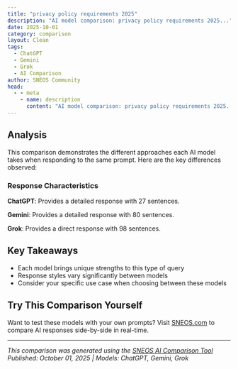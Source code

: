 ```yaml
---
title: "privacy policy requirements 2025"
description: "AI model comparison: privacy policy requirements 2025..."
date: 2025-10-01
category: comparison
layout: Clean
tags:
  - ChatGPT
  - Gemini
  - Grok
  - AI Comparison
author: SNEOS Community
head:
  - - meta
    - name: description
      content: "AI model comparison: privacy policy requirements 2025..."
---
```


<ChatComparison
  title="privacy policy requirements 2025"
  prompt="privacy policy requirements 2025"
  :responses='{"ChatGPT": "Privacy policy requirements for 2025 are likely to reflect evolving global data protection laws, increased emphasis on transparency, user rights, and data security. While specific legal requirements can vary by jurisdiction, here are some key trends and elements that organizations should consider including in their privacy policies by 2025:\n\n1. **Compliance with Major Regulations:** \n - **GDPR (General Data Protection Regulation)** for EU residents \n - **CCPA/CPRA (California Consumer Privacy Act/California Privacy Rights Act)** for California residents \n - **LGPD (Lei Geral de Prote\u00E7\u00E3o de Dados)** for Brazil \n - Other regional or country-specific data protection laws\n \n2. **Clear and Transparent Language:** \n - Use plain, understandable language suitable for the target audience \n - Clearly explain what personal data is collected, why, how it is used, and with whom it is shared \n \n3. **Data Subject Rights:** \n - Inform users about their rights, such as the rights to access, correction, deletion (right to be forgotten), data portability, and objection to processing \n - Provide instructions on how to exercise these rights easily \n \n4. **Data Collection and Use:** \n - Specify categories of data collected (e.g., personal identifiers, behavioral data, biometric data) \n - Explain purposes of data processing, legal bases for processing (e.g., consent, legitimate interest) \n \n5. **Cookies and Tracking Technologies:** \n - Detail use of cookies and trackers \n - Provide cookie preferences or consent management \n \n6. **Data Sharing and Transfers:** \n - Disclose third parties with whom data is shared (service providers, partners) \n - Explain international data transfers and safeguards (e.g., in accordance with GDPR standard contractual clauses) \n \n7. **Data Security:** \n - Describe measures taken to protect data integrity and confidentiality \n - Mention any certifications or standards followed (ISO 27001, SOC 2, etc.) \n \n8. **Data Retention:** \n - Specify how long data is retained and criteria for determining retention periods \n \n9. **Children\u2019s Privacy:** \n - Comply with laws about processing children\u2019s data (e.g., COPPA in the US) \n - State minimum age requirements and parental consent policies \n \n10. **Automated Decision-Making and Profiling:** \n - Inform users if automated decisions or profiling affecting them occur \n - Provide meaningful information about logic involved and consequences \n \n11. **Updates to the Privacy Policy:** \n - Explain how and when users will be notified about changes \n - Provide effective date of the current policy \n \n12. **Contact Information:** \n - Provide contact details for privacy inquiries or complaints, including Data Protection Officer (DPO) if applicable\n \n13. **User Consent Management:** \n - Implement mechanisms for obtaining, recording, and managing user consent as required by law \n \n14. **Emerging Considerations for 2025:** \n - Address use of AI and big data analytics and their privacy implications \n - Consider transparency around cross-device tracking, biometrics, and IoT devices \n - Enhanced focus on data minimization and purpose limitation principles \n - Integration of privacy-by-design and default approaches\n \n**Best Practices:** \n- Regularly review and update privacy policies to reflect new legal requirements and business practices \n- Conduct privacy impact assessments (PIA) for new data processing activities \n- Train employees on privacy obligations \n- Make privacy policies easily accessible on websites/apps \n\n**Summary:** \nTo prepare for privacy policy compliance in 2025, focus on transparency, user rights, data minimization, security, accountability, and responsiveness to emerging technologies. Stay updated on legal changes globally and tailor policies accordingly.\n\nIf you need help drafting or updating a privacy policy specific to your industry or region, please let me know!", "Gemini": "Predicting the exact privacy policy requirements in 2025 is challenging, as laws and regulations are constantly evolving based on technological advancements, social concerns, and political landscapes. However, we can anticipate several key trends and likely areas of focus for privacy policies in 2025:\n\n**I. Key Trends Shaping Privacy Policy Requirements in 2025:**\n\n* **Increased Global Harmonization \u0026 Convergence:** While complete uniformity is unlikely, there will be more efforts to align privacy laws across jurisdictions. This is driven by the need for businesses operating internationally to comply with varying regulations. Expect more agreements and frameworks that facilitate cross-border data flows.\n* **Expansion of Privacy Rights \u0026 Definitions:** The concept of \u0022personal data\u0022 will likely broaden to include inferences, predictions, and aggregated data that can be used to identify or profile individuals. Rights like the right to erasure, right to access, and right to data portability will likely be expanded and clarified.\n* **Focus on Algorithmic Transparency \u0026 Accountability:** As AI and machine learning become more pervasive, privacy policies will need to address how these technologies use personal data. This includes explaining how algorithms work, what data they use, and how decisions are made. Emphasis will be on preventing bias and discrimination.\n* **Emphasis on Data Minimization \u0026 Purpose Limitation:** The principles of collecting only necessary data and using it only for specified purposes will become more strictly enforced. Privacy policies will need to be very specific about the data collected, the reasons for collection, and how long it\u0027s retained.\n* **Strengthened Enforcement \u0026 Higher Penalties:** Regulatory bodies worldwide will likely increase their enforcement efforts and impose significant penalties for privacy violations. This will incentivize companies to take privacy compliance more seriously.\n* **Greater User Control \u0026 Customization:** Users will expect more control over their data and how it\u0027s used. Privacy policies will need to be more granular, allowing users to customize their privacy settings and preferences.\n* **Privacy-Enhancing Technologies (PETs) Becoming Mainstream:** Expect to see more privacy policies mentioning the use of technologies like differential privacy, homomorphic encryption, and federated learning to protect user data while still enabling data processing.\n* **The Rise of Decentralized Data Governance:** Blockchain and other decentralized technologies may play a larger role in data governance, requiring privacy policies to address how these technologies are used to manage and protect data.\n* **Increased Focus on Children\u0027s Privacy:** Regulations protecting children\u0027s data online are likely to become stricter, requiring more robust verification mechanisms and parental consent processes.\n* **Privacy in the Metaverse and Web3:** New privacy challenges will arise in immersive digital environments like the metaverse and Web3. Privacy policies will need to address the collection and use of biometric data, virtual identities, and other unique data points generated in these spaces.\n\n**II. Likely Elements of a 2025 Privacy Policy:**\n\nBased on these trends, here are some of the elements that will likely be crucial in a 2025 privacy policy:\n\n* **Clear and Plain Language:** Avoid legal jargon and technical terms. Use simple, easy-to-understand language that the average user can comprehend. Visual aids (e.g., infographics) may become more common.\n* **Detailed Data Collection Practices:**\n * **Specific Data Categories:** List all categories of personal data collected (e.g., name, contact information, browsing history, location data, biometric data, sensitive personal data like health information).\n * **Sources of Data:** Explain where the data comes from (e.g., directly from the user, third-party sources, publicly available data).\n * **Data Retention Periods:** Specify how long different types of data are retained and the criteria used to determine retention periods. Justification for retention periods will be necessary.\n* **Purpose of Data Processing:**\n * **Clearly Defined Purposes:** State precisely why data is collected and how it will be used. Avoid vague or ambiguous language.\n * **Legitimate Basis for Processing:** Identify the legal basis for processing data (e.g., consent, contract performance, legitimate interests, legal obligation).\n * **Purpose Limitation:** Confirm that data will only be used for the stated purposes and not for incompatible purposes without consent.\n* **Data Sharing Practices:**\n * **Categories of Recipients:** Identify the categories of third parties with whom data is shared (e.g., service providers, advertising partners, law enforcement).\n * **Reasons for Sharing:** Explain why data is shared with each category of recipient.\n * **Data Transfer Mechanisms:** If data is transferred internationally, describe the mechanisms used to ensure adequate data protection (e.g., Standard Contractual Clauses, Binding Corporate Rules).\n* **User Rights:**\n * **Comprehensive List of Rights:** Clearly explain all user rights, including the right to access, rectify, erase, restrict processing, object to processing, and data portability.\n * **Exercise of Rights:** Provide clear instructions on how users can exercise their rights, including contact information for the data protection officer (DPO) or privacy team. Streamlined processes for exercising rights will be essential.\n * **Automated Decision-Making \u0026 Profiling:** Disclose if automated decision-making or profiling is used, explain the logic involved, and inform users of their right to challenge such decisions.\n* **Data Security Measures:**\n * **Description of Security Measures:** Describe the technical and organizational measures used to protect data from unauthorized access, use, or disclosure.\n * **Data Breach Notification Procedures:** Explain how users will be notified in the event of a data breach.\n* **Cookie and Tracking Technologies:**\n * **Detailed Information about Cookies:** Provide detailed information about the types of cookies and tracking technologies used, their purposes, and how users can manage their cookie preferences.\n * **Consent Mechanisms:** Ensure that valid consent is obtained for the use of cookies that are not strictly necessary. Consent banners will need to be very clear and user-friendly.\n* **AI and Machine Learning Disclosures:**\n * **Algorithm Transparency:** Explain how AI algorithms are used to process personal data, including the types of data used and the potential impact on users.\n * **Bias Mitigation:** Describe the steps taken to mitigate bias in algorithms and ensure fairness.\n * **Human Oversight:** Indicate whether there is human oversight of automated decisions.\n* **Contact Information:**\n * **DPO Contact Information:** Provide contact information for the data protection officer (DPO) or the privacy team.\n * **Complaint Mechanism:** Explain how users can file a complaint with the company or with a supervisory authority.\n* **Updates to the Privacy Policy:**\n * **Notification of Changes:** Explain how users will be notified of changes to the privacy policy.\n * **Date of Last Update:** Clearly indicate the date of the last update.\n* **Specific Considerations for Children\u0027s Data (if applicable):**\n * **Age Verification:** Robust age verification mechanisms.\n * **Parental Consent:** Clear and verifiable parental consent procedures.\n * **Limited Data Collection:** Minimizing the amount of data collected from children.\n\n**III. Preparing for 2025:**\n\n* **Stay Informed:** Continuously monitor developments in privacy laws and regulations around the world. Subscribe to industry newsletters and attend conferences.\n* **Conduct Privacy Audits:** Regularly audit your data processing practices to identify potential privacy risks and areas for improvement.\n* **Invest in Privacy Technology:** Explore and implement privacy-enhancing technologies to protect user data.\n* **Train Employees:** Provide regular privacy training to employees to ensure they understand their responsibilities and how to comply with privacy laws.\n* **Develop a Data Breach Response Plan:** Have a well-defined plan in place to respond to data breaches quickly and effectively.\n* **Engage with Privacy Experts:** Consult with privacy lawyers and consultants to ensure that your privacy policies and practices are compliant with the latest regulations.\n* **Focus on Building Trust:** Transparency and accountability are key to building trust with users. Be open and honest about your data practices.\n\n**Disclaimer:** This information is for general guidance only and does not constitute legal advice. You should consult with a qualified legal professional to ensure that your privacy policies and practices comply with all applicable laws and regulations. The privacy landscape is constantly evolving, and predictions about 2025 are inherently speculative.\n", "Grok": "Privacy policy requirements for 2025 are shaped by evolving global data protection regulations, technological advancements, and increasing consumer awareness about data privacy. While specific requirements may vary depending on the jurisdiction (e.g., GDPR in Europe, CCPA/CPRA in California, or emerging laws in other regions), there are general trends and expectations that organizations should prepare for in 2025. Below is a comprehensive overview of what is likely to be required or expected in privacy policies based on current trends and predictions:\n\n---\n\n### **Key Trends and Requirements for Privacy Policies in 2025**\n\n1. **Compliance with Global Data Protection Laws**\n - **GDPR (General Data Protection Regulation - EU):** Organizations operating in or serving EU residents must ensure transparency about data collection, processing, and sharing. Key elements include lawful basis for processing, user rights (e.g., access, deletion, portability), and breach notification protocols.\n - **CCPA/CPRA (California Privacy Laws - USA):** California\u2019s privacy laws require businesses to disclose data collection practices, provide opt-out mechanisms for data sales, and offer deletion requests. By 2025, amendments or stricter enforcement may include more granular disclosures about automated decision-making.\n - **Emerging Laws:** New privacy laws in countries like Brazil (LGPD), India (Digital Personal Data Protection Act), and others will likely mature by 2025, requiring tailored policies for different regions.\n - **Cross-Border Data Transfers:** With increasing scrutiny on data localization and international data transfers, privacy policies must address safeguards (e.g., Standard Contractual Clauses, Privacy Shield frameworks) for transferring data across borders.\n\n2. **Transparency in Data Practices**\n - Privacy policies must be clear, concise, and written in plain language to ensure users understand how their data is collected, used, and protected.\n - Disclose specific categories of data collected (e.g., personal, sensitive, behavioral, or biometric data).\n - Explain purposes of data collection (e.g., marketing, analytics, product improvement).\n - Detail third parties with whom data is shared (e.g., vendors, advertisers, or partners).\n\n3. **User Consent and Control**\n - Implement robust consent mechanisms, such as cookie banners or preference centers, ensuring users can opt in or out of non-essential data processing (e.g., tracking for advertising).\n - Provide easy-to-use tools for users to exercise their rights (e.g., data access, correction, deletion, or opting out of data sales).\n - By 2025, \u201Cdark patterns\u201D (manipulative design tactics to trick users into consenting) are expected to face stricter regulations, requiring genuine choice.\n\n4. **Focus on Automated Decision-Making and AI**\n - With the rise of AI and machine learning, privacy policies must address automated decision-making processes, including profiling and algorithms that impact users (e.g., credit scoring, hiring decisions).\n - Disclose whether AI tools process personal data and provide options to opt out or request human intervention, as mandated by laws like GDPR and upcoming AI regulations (e.g., EU AI Act, expected to be finalized by 2025).\n\n5. **Data Security and Breach Notification**\n - Policies must outline security measures (e.g., encryption, access controls) to protect user data.\n - Include protocols for data breach notifications, specifying timelines (e.g., 72 hours under GDPR) and methods for informing affected individuals and regulators.\n - By 2025, expect more emphasis on proactive risk assessments and cybersecurity audits as part of privacy compliance.\n\n6. **Children\u2019s Privacy**\n - Stricter rules around collecting data from minors (e.g., COPPA in the US, GDPR\u2019s age of consent rules) will likely expand by 2025, especially with growing concerns about social media and online safety.\n - Privacy policies must clearly state age restrictions, parental consent processes, and protections for children\u2019s data.\n\n7. **Cookies and Tracking Technologies**\n - Policies must disclose the use of cookies, web beacons, and other tracking tools, including their purpose (e.g., functional, analytical, marketing).\n - Provide granular consent options for different types of cookies and trackers, as mandated by laws like the EU\u2019s ePrivacy Directive (and the anticipated ePrivacy Regulation by 2025).\n\n8. **Data Retention and Minimization**\n - Clearly state data retention periods and criteria for deleting data when it\u2019s no longer needed.\n - Emphasize data minimization principles, ensuring only necessary data is collected and processed, as required by GDPR and similar laws.\n\n9. **Accountability and Governance**\n - By 2025, organizations may need to demonstrate accountability through documented policies, Data Protection Impact Assessments (DPIAs), and the appointment of Data Protection Officers (DPOs) in more jurisdictions.\n - Privacy policies should reference internal governance frameworks and compliance programs.\n\n10. **Sustainability and Ethical Data Use**\n - Increasingly, consumers and regulators expect businesses to align data practices with ethical standards and sustainability goals. Privacy policies may need to address responsible data use and environmental impacts of data storage (e.g., energy consumption of data centers).\n\n---\n\n### **Steps to Prepare a Privacy Policy for 2025**\n\n1. **Conduct a Data Inventory and Mapping Exercise**\n - Understand what data you collect, where it\u2019s stored, how it\u2019s processed, and who it\u2019s shared with to ensure full transparency in your policy.\n\n2. **Stay Updated on Regulatory Changes**\n - Monitor evolving laws and guidelines in relevant jurisdictions. Work with legal counsel or privacy consultants to ensure compliance with new requirements expected by 2025.\n\n3. **Enhance User Accessibility**\n - Design policies that are easy to read and navigate (e.g., use summaries, FAQs, or layered notices).\n - Offer policies in multiple languages if operating globally.\n\n4. **Implement Privacy by Design**\n - Build privacy considerations into product development and business processes, ensuring policies reflect proactive protection measures.\n\n5. **Prepare for AI and Emerging Tech**\n - Update policies to address data usage in AI systems, IoT devices, or other emerging technologies that may become mainstream by 2025.\n\n6. **Regularly Review and Update Policies**\n - Commit to annual or bi-annual reviews of your privacy policy to address new laws, technologies, or business practices.\n\n---\n\n### **Predicted Developments by 2025**\n- **Harmonization of Global Standards:** Efforts to align privacy laws across regions (e.g., GDPR-like frameworks in Asia or Africa) may simplify compliance but require broader applicability in policies.\n- **Stricter Penalties:** Regulators are expected to impose larger fines and penalties for non-compliance, making robust policies critical.\n- **Consumer Privacy Tools:** Browsers and devices may integrate more privacy controls (e.g., automatic opt-outs), requiring policies to adapt to user-driven privacy settings.\n- **Focus on Biometric and Health Data:** With the growth of wearable tech and health apps, policies may need to address specific protections for sensitive data categories.\n\n---\n\n### **Conclusion**\nBy 2025, privacy policies will need to be more detailed, user-friendly, and adaptable to a rapidly changing regulatory and technological landscape. Businesses should prioritize transparency, user control, and proactive compliance to build trust and avoid penalties. Consulting with legal experts and staying informed about regional and global privacy trends will be essential to crafting a future-proof privacy policy. If you\u2019re looking for specific requirements for a particular jurisdiction or industry, let me know, and I can provide more tailored guidance!"}' 
  published-date="19:17"
/>

## Analysis

This comparison demonstrates the different approaches each AI model takes when responding to the same prompt. Here are the key differences observed:

### Response Characteristics

**ChatGPT**: Provides a detailed response with 27 sentences. 

**Gemini**: Provides a detailed response with 80 sentences. 

**Grok**: Provides a direct response with 98 sentences. 

## Key Takeaways

- Each model brings unique strengths to this type of query
- Response styles vary significantly between models
- Consider your specific use case when choosing between these models

## Try This Comparison Yourself

Want to test these models with your own prompts? Visit [SNEOS.com](https://sneos.com) to compare AI responses side-by-side in real-time.

---

*This comparison was generated using the [SNEOS AI Comparison Tool](https://sneos.com)*
*Published: October 01, 2025 | Models: ChatGPT, Gemini, Grok*
